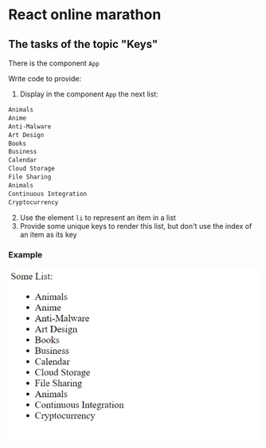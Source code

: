 # React online marathon

## The tasks of the topic "Keys"

There is the component <code>App</code>

Write code to provide:

1. Display in the component <code>App</code> the next list:
```txt
Animals
Anime
Anti-Malware
Art Design
Books
Business
Calendar
Cloud Storage
File Sharing
Animals
Continuous Integration
Cryptocurrency
```
2. Use the element <code>li</code>  to represent an item in a list
3. Provide some unique keys to render this list, but don't use the index of an item as its key

### Example
![](example.jpg)

